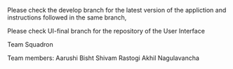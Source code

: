 Please check the develop branch for the latest version of the appliction and instructions followed in the same branch,

Please check UI-final branch for the repository of the User Interface





Team Squadron

Team members:
Aarushi Bisht
Shivam Rastogi
Akhil Nagulavancha
